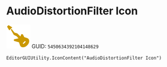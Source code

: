 # AudioDistortionFilter Icon
![](/img/AudioDistortionFilter%20Icon.png)
GUID: `5450634392104148629`
```
EditorGUIUtility.IconContent("AudioDistortionFilter Icon")
```

